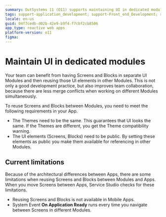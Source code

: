 ```yaml
---
summary: OutSystems 11 (O11) supports maintaining UI in dedicated modules to enhance reuse and reduce merge conflicts.
tags: support-application_development; support-Front_end_Development; runtime-reactiveweb;
locale: en-us
guid: 04f7cedb-d02b-42e9-b9f4-f7cbf2cb8506
app_type: reactive web apps
platform-version: o11
figma:
---
```


# Maintain UI in dedicated modules

Your team can benefit from having Screens and Blocks in separate UI Modules and then reusing those UI elements in other Modules. This is not only a good development practice, but also improves team collaboration, because there are less merge conflicts when working on different Modules simultaneously.

To reuse Screens and Blocks between Modules, you need to meet the following requirements in your App.

* The Themes need to be the same. This guarantees that UI looks the same. If the Themes are different, you get the Theme compatibility warning.
* The UI elements (Screens, Blocks) need to be public. By setting these elements as public you make them available for referencing in other Modules. 

## Current limitations

Because of the architectural differences between Apps, there are some limitations when reusing Screens and Blocks between Modules and Apps. When you move Screens between Apps, Service Studio checks for these limitations.

* Reusing Screens and Blocks is not available in Mobile Apps.
* System Event **On Application Ready** runs every time you navigate between Screens in different Modules.

